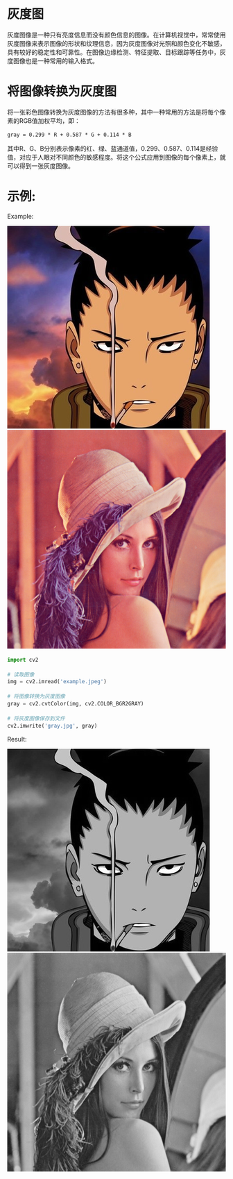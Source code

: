 # 灰度图
灰度图像是一种只有亮度信息而没有颜色信息的图像。在计算机视觉中，常常使用灰度图像来表示图像的形状和纹理信息，因为灰度图像对光照和颜色变化不敏感，具有较好的稳定性和可靠性。在图像边缘检测、特征提取、目标跟踪等任务中，灰度图像也是一种常用的输入格式。

# 将图像转换为灰度图
将一张彩色图像转换为灰度图像的方法有很多种，其中一种常用的方法是将每个像素的RGB值加权平均，即：

```
gray = 0.299 * R + 0.587 * G + 0.114 * B
```

其中R、G、B分别表示像素的红、绿、蓝通道值，0.299、0.587、0.114是经验值，对应于人眼对不同颜色的敏感程度。将这个公式应用到图像的每个像素上，就可以得到一张灰度图像。


# 示例:

Example:

![](../code-example/example-images/luwan.jpeg)
![](../code-example/example-images/lena.png)
```python
import cv2

# 读取图像
img = cv2.imread('example.jpeg')

# 将图像转换为灰度图像
gray = cv2.cvtColor(img, cv2.COLOR_BGR2GRAY)

# 将灰度图像保存到文件
cv2.imwrite('gray.jpg', gray)
```


Result:

![](../code-example/000001.img-to-gray/output/luwan-gray.jpeg)
![](../code-example/000001.img-to-gray/output/lena-gray.png)